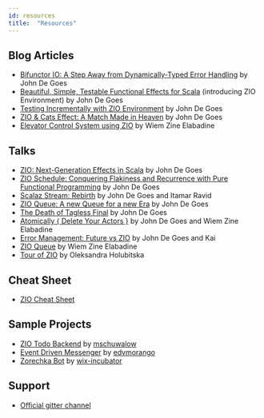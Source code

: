 ```yaml
---
id: resources
title:  "Resources"
---
```


## Blog Articles

- [Bifunctor IO: A Step Away from Dynamically-Typed Error Handling](http://degoes.net/articles/bifunctor-io) by John De Goes
- [Beautiful, Simple, Testable Functional Effects for Scala](http://degoes.net/articles/zio-environment) (introducing ZIO Environment) by John De Goes
- [Testing Incrementally with ZIO Environment](http://degoes.net/articles/testable-zio) by John De Goes
- [ZIO & Cats Effect: A Match Made in Heaven](http://degoes.net/articles/zio-cats-effect) by John De Goes
- [Elevator Control System using ZIO](https://medium.com/@wiemzin/elevator-control-system-using-zio-c718ae423c58) by Wiem Zine Elabadine

## Talks

- [ZIO: Next-Generation Effects in Scala](https://www.youtube.com/watch?v=mkSHhsJXjdc&t=6s) by John De Goes
- [ZIO Schedule: Conquering Flakiness and Recurrence with Pure Functional Programming](https://www.youtube.com/watch?v=onQSHiafAY8&t=1s) by John De Goes
- [Scalaz Stream: Rebirth](https://www.youtube.com/watch?v=mLJYODobz44&t=15s) by John De Goes and Itamar Ravid
- [ZIO Queue: A new Queue for a new Era](https://www.youtube.com/watch?v=8JLprl34xEw&t=2437s) by John De Goes
- [The Death of Tagless Final](https://skillsmatter.com/skillscasts/13247-scala-matters) by John De Goes
- [Atomically { Delete Your Actors }](https://www.youtube.com/watch?v=d6WWmia0BPM) by John De Goes and Wiem Zine Elabadine
- [Error Management: Future vs ZIO](https://www.youtube.com/watch?v=mGxcaQs3JWI) by John De Goes and Kai
- [ZIO Queue](https://www.youtube.com/watch?v=lBYkLc-j7Vo) by Wiem Zine Elabadine
- [Tour of ZIO](https://www.youtube.com/watch?v=5s0GOA3WQnY&t=1405s) by Oleksandra Holubitska

## Cheat Sheet

- [ZIO Cheat Sheet](https://github.com/ghostdogpr/zio-cheatsheet)

## Sample Projects

- [ZIO Todo Backend](https://github.com/mschuwalow/zio-todo-backend) by [mschuwalow](https://github.com/mschuwalow)
- [Event Driven Messenger](https://github.com/edvmorango/event-driven-messenger) by [edvmorango](https://github.com/edvmorango)
- [Zorechka Bot](https://github.com/wix-incubator/zorechka-bot) by [wix-incubator](https://github.com/wix-incubator)

## Support

- [Official gitter channel](https://gitter.im/ZIO/Core)
